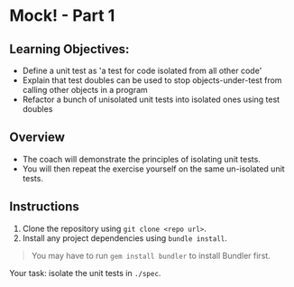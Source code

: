 # Mock! - Part 1

## Learning Objectives:

- Define a unit test as 'a test for code isolated from all other code'
- Explain that test doubles can be used to stop objects-under-test from calling other objects in a program
- Refactor a bunch of unisolated unit tests into isolated ones using test doubles

## Overview

* The coach will demonstrate the principles of isolating unit tests.
* You will then repeat the exercise yourself on the same un-isolated unit tests.

## Instructions

1. Clone the repository using `git clone <repo url>`.
1. Install any project dependencies using `bundle install`.

> You may have to run `gem install bundler` to install Bundler first.

Your task: isolate the unit tests in `./spec`.
